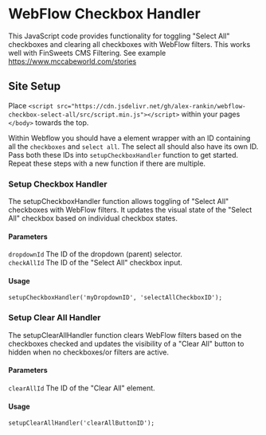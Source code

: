 # WebFlow Checkbox Handler

This JavaScript code provides functionality for toggling "Select All" checkboxes and clearing all checkboxes with WebFlow filters. This works well with FinSweets CMS Filtering. See example https://www.mccabeworld.com/stories

## Site Setup

Place `<script src="https://cdn.jsdelivr.net/gh/alex-rankin/webflow-checkbox-select-all/src/script.min.js"></script>` within your pages `</body>` towards the top.

Within Webflow you should have a element wrapper with an ID containing all the `checkboxes` and `select all`. The select all should also have its own ID. Pass both these IDs into `setupCheckboxHandler` function to get started. Repeat these steps with a new function if there are multiple.

### Setup Checkbox Handler

The setupCheckboxHandler function allows toggling of "Select All" checkboxes with WebFlow filters. It updates the visual state of the "Select All" checkbox based on individual checkbox states.

#### Parameters

`dropdownId` The ID of the dropdown (parent) selector.<br>
`checkAllId` The ID of the "Select All" checkbox input.

#### Usage

`setupCheckboxHandler('myDropdownID', 'selectAllCheckboxID');`

### Setup Clear All Handler

The setupClearAllHandler function clears WebFlow filters based on the checkboxes checked and updates the visibility of a "Clear All" button to hidden when no checkboxes/or filters are active.

#### Parameters

`clearAllId` The ID of the "Clear All" element.

#### Usage

`setupClearAllHandler('clearAllButtonID');`

